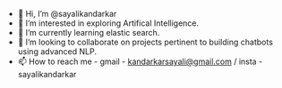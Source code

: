- 👋 Hi, I’m @sayalikandarkar
- 👀 I’m interested in exploring Artifical Intelligence.
- 🌱 I’m currently learning elastic search.
- 💞️ I’m looking to collaborate on projects pertinent to building chatbots using advanced NLP.
- 📫 How to reach me - gmail - kandarkarsayali@gmail.com / insta - sayalikandarkar

<!---
sayalikandarkar/sayalikandarkar is a ✨ special ✨ repository because its `README.md` (this file) appears on your GitHub profile.
You can click the Preview link to take a look at your changes.
--->
